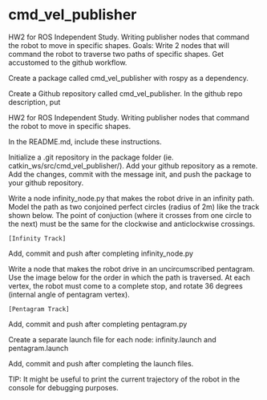 # cmd_vel_publisher
HW2 for ROS Independent Study. Writing publisher nodes that command the robot to move in specific shapes.
Goals: Write 2 nodes that will command the robot to traverse two paths of specific shapes. Get accustomed to the github workflow.

Create a package called cmd_vel_publisher with rospy as a dependency.

Create a Github repository called cmd_vel_publisher. In the github repo description, put

HW2 for ROS Independent Study. Writing publisher nodes that command the robot to move in specific shapes.

In the README.md, include these instructions.

Initialize a .git repository in the package folder (ie. catkin_ws/src/cmd_vel_publisher/). Add your github repository as a remote. Add the changes, commit with the message init, and push the package to your github repository.

Write a node infinity_node.py that makes the robot drive in an infinity path. Model the path as two conjoined perfect circles (radius of 2m) like the track shown below. The point of conjuction (where it crosses from one circle to the next) must be the same for the clockwise and anticlockwise crossings.

    [Infinity Track]

Add, commit and push after completing infinity_node.py

Write a node that makes the robot drive in an uncircumscribed pentagram. Use the image below for the order in which the path is traversed. At each vertex, the robot must come to a complete stop, and rotate 36 degrees (internal angle of pentagram vertex).

    [Pentagram Track]

Add, commit and push after completing pentagram.py

Create a separate launch file for each node: infinity.launch and pentagram.launch

Add, commit and push after completing the launch files.

TIP: It might be useful to print the current trajectory of the robot in the console for debugging purposes.
